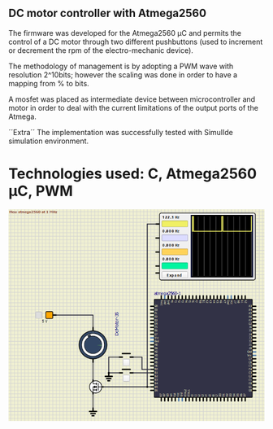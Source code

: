 ## DC motor controller with Atmega2560

The firmware was developed for the Atmega2560 µC and permits the control of a DC motor through two different pushbuttons (used to increment or decrement the rpm of the electro-mechanic device). 

The methodology of management is by adopting a PWM wave with resolution 2^10bits; however the scaling was done in order to have a mapping
from % to bits.  

A mosfet was placed as intermediate device between microcontroller and motor in order to deal with the current limitations of the output ports of the Atmega.

´´Extra´´
The implementation was successfully tested with SimulIde simulation environment.

# Technologies used: C, Atmega2560 µC, PWM
![Alt text](PWM_motor_controller.png)







